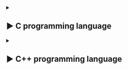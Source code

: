 <details>
  <summary><h2>▶ C programming language</h2></summary>
	
<details>
  <summary><h3>Quá trình biên dịch</h3></summary>
	
Quy trình dịch là quá trình chuyển đổi từ ngôn ngữ bậc cao (NNBC) (C/C++, Pascal, Java, C#…) sang ngôn ngữ đích (ngôn ngữ máy) để máy tính có thể hiểu và thực thi. Ngôn ngữ lập trình C là một ngôn ngữ dạng biên dịch. Chương trình được viết bằng C muốn chạy được trên máy tính phải trải qua một quá trình biên dịch để chuyển đổi từ dạng mã nguồn sang chương trình dạng mã thực thi.
	
### Quá trình biên dịch bao gồm 4 giai đoạn:
	
- **_Pre-processor (Giai đoạn tiền xử lý):_** Nhận mã nguồn và xóa bỏ các dòng comments, xử lý các chỉ thị tiền xử lý có bắt đầu bằng kí hiệu `#`. Như `#include` (thay thế mã chương trình của một tệp tiêu để vào mã nguồn cần dịch), `#define` (thay thế bằng giá trị cụ thể tại mỗi nơi sử dụng trong chương trình).
	-  Sau khi qua quá trình tiền xử lý thì file code lúc này sẽ có dạng `.i`.
	-  Dùng lệnh `gcc -E filename.c -o filename.i` hoặc `gcc -E filename.c` để xem code sau khi qua quá trình preprocessor.
- **_Compiler (Giai đoạn dịch NNBC sang ngôn ngữ Assembly):_** Kiểm tra các kiểu dữ liệu có lỗi hay không, phân tích cú pháp (syntax) của mã nguồn NNBC và tối ưu code.
	-  Quá trình này sẽ biên dịch từ code `.i` sang ngôn ngữ assembly `.s`.
	-  Dùng lệnh `gcc -S -o filename.s filename.c` để có thể xem code sau quá tình compiler.
- **_Assembler (Giai đoạn dịch ngôn ngữ Assembly sang ngôn ngữ máy):_** Biên dịch ngôn ngữ Assembly sang ngôn ngữ máy (0 và 1). Và tạo ra tệp tin Object `.o` or `.obj`.
	-  Dùng lệnh `gcc -c filename.c -o filename.o` để tạo ra file ".o" và dùng lệnh `objdump -d -Mintel filename.o` để xem code.
- **_Linker (Giải đoạn liên kết):_** Trong giai đoạn này mã máy của một chương trình `.o` dịch từ nhiều nguồn (file .c hoặc file thư viện .lib) được liên kết lại với nhau để tạo thành chương trình đích nhất. Mã máy của các hàm thư viện gọi trong chương trình cũng được đưa vào chương trình cuối trong giai đoạn này. Chính vì vậy mà các lỗi liên quan đến việc gọi hàm hay sử dụng biến tổng thể mà không tồn tại sẽ bị phát hiện. Kể cả lỗi viết chương trình chính không có hàm main() cũng được phát hiện trong liên kết.
	- File sau khi được gộp lại thì sẽ có đuôi mở rộng Executable `.exe`, còn trên Linux và MacOs thì có thể có đuối theo chỉ định hoặc không có đuôi mở rộng.

- Để chạy file code C trên `terminal` dùng lệnh `gcc -o filename filename.c` đẻ tạo ra tệp thực thi, sau đó dùng lệnh `./filename` để chạy tệp thực thi đó.

### Boot Mode
- Cấp nguồn:
	- Khi cấp nguồn cho vi điều khiển, nó sẽ bắt đầu quá trình khởi động.
	- Lúc này các thanh ghi và bộ nhớ của vi điều khiển sẽ có giá trị không xác định.
- Tạo Stack Pointer(SP):
	- Stack Pointer(SP) là một thanh ghi đặc biệt để quản lý ngăn xếp(stack).
	- Giá trị ban đầu của SP thường được thiết lập tại địa chỉ nhất định trong bộ nhớ.
	- Quá trình thiết lập SP có thể thực hiện thông qua việc gán giá trị một địa chỉ cố định vào thanh ghi SP.
- Tạo Program Counter(PC):
	- Là một thanh ghi đặt biệt dùng để lưu địa chỉ của lệnh hiện tại được thực thi.
	- Giá trị ban đầu của PC thường được thiết lập là địa chỉ bắt đầu của chương trình
	- Quá trình thiệt lập PC thực hiện thông qua việc gán giá trị địa chỉ bắt đầu của chương trình vào thanh ghi PC
- Khởi động chương trình: 
	- Sau khi SP và PC được khởi tạo thì chương trình chính bắt đầu khởi động
	- Vi điều khiển sẽ đọc từng câu lệnh và thực thi nó.
	- Nó sẽ thực hiện các lệnh tiếp theo bằng cách tăng giá trị của PC để trỏ đế địa chỉ lệnh tiếp theo
	- Bước nhảy của địa chỉ tùy thuộc vào vi điều khiển (Ví dụ: vđk 8bit thì mỗi lần nhảy thì PC sẽ trỏ tới địa chỉ lên 1byte, tương tự 16bit sẽ là 2 bytes)
	- Trong quá trình chạy, nếu gặp lệnh gọi hàm con thì VĐK sẽ tạo ra một ngăn xếp mới để lưu trữ các biến cục bộ và thông tin của hàm đó.
		- Lúc này, giá trị của SP sẽ lưu lại địa chỉ của câu lệnh hiện tại và giá trị của PC sẽ trỏ tới địa chỉ bắt đầu của hàm con đó và thực thi .
		- Sau khi chạy xong trả về kết quả. Thì ngăn xếp đó sẽ được giải phóng, PC sẽ được gán thành địa chỉ của SP trước đó và tiếp tục thực hiện chương trình.
- ***Ví dụ:*** Chương trình trên VĐK 32bits và địa chỉ của hàm ham() là 0x0000ff00.
	```C
	#include<stdio.h>
	void ham() {
    	int a = 5;
	}
	int main() {
    	int b = ham();
    	printf("%d", b);
	}
	```
	- Địa chỉ 0x00000000: Khởi động chương trình.
	- Địa chỉ 0x00000004: Khởi tạo SP với giá trị không xác định.
	- Địa chỉ 0x00000008: Khởi tạo PC với địa chỉ bắt đầu của hàm main(), và PC có giá trị là 0x00000008. SP không thay đổi.
    - Địa chỉ 0x0000000C: PC trỏ tới lệnh trong hàm main() và có địa chỉ là 0x0000000C. SP không thay đổi.
   	- Địa chỉ 0x00000010: PC trỏ tới lệnh gọi hàm ham(). PC có địa chỉ là 0x00000010, và SP được gán địa chỉ là 0x00000010 để sau khi chạy xong hàm ham(), PC có thể lấy địa chỉ của SP để chạy tiếp chương trình.
    - Địa chỉ 0x0000FF00: PC trỏ tới địa chỉ bắt đầu của hàm ham(), và PC có địa chỉ là 0x0000FF00. SP vẫn giữ nguyên giá trị là 0x00000010.
  	- Địa chỉ 0x0000FF04: PC tiếp tục nhảy thêm 4 byte đối với địa chỉ trước đó để thực hiện lệnh int a = 5, địa chỉ PC lúc này là 0x0000FF04. SP vẫn giữ nguyên giá trị là 0x00000010. Sau khi chạy xong hàm, PC sẽ quay trở lại địa chỉ của SP, tức là 0x00000010.
   	- Địa chỉ 0x00000014: PC trỏ tới lệnh printf("%d", b);. Lúc này, địa chỉ PC sẽ là 0x00000014, và SP vẫn giữ nguyên giá trị là 0x00000010.
	
</details>



<details>
  <summary><h3>Phân vùng bộ nhớ trên RAM, cấp phát bộ nhớ động</h3></summary>
	
### Phân vùng bộ nhớ trên RAM

| Stack |
|:-----:|
|   ↓   |
|   ↑   |	
|  Heap |
|  Bss(Uninitialized data)  |
|  Data(Initialized data)   |
|  Text |
- ***Text:*** Quyền truy cập chỉ có thể Read
	- Chứa khai báo các hằng số(.rodata)
	- Nó chưa lệnh thực thi nên tránh sửa đổi instruction
- ***Data:*** Quyền truy cập Read-Write
	- Chứa biến toàn cục hoặc biến static: Có giá trị khởi tạo khác 0
	- Được giải phóng khi kết thúc chương trình
- ***Bss:*** Quyền truy cập Read-Write
	- Chứa biến toàn cục hoặc các biến static: Có giá trị khởi tạo bằng 0 hoặc không khởi tạo
	- Được giải phóng khi kết thúc chương trình
- ***Stack:*** Quyền truy cập là Read-Write.
	- Được sử dụng cấp phát cho biến local, input parameter của hàm,...
	- Sẽ được giải phóng khi ra khỏi block code/hàm
- ***Heap:*** Quyền truy cập là Read-Write.
	- Được sử dụng để cấp phát bộ nhớ động như: Malloc, Calloc,...
	- Sẽ được giải phóng khi gọi hàm free,...
	### So sánh Stack và Heap?
	- Bộ nhớ: Bộ nhớ Heap và bộ nhớ Stack bản chất đều cùng là vùng nhớ được tạo ra và lưu trữ trong RAM khi chương trình được thực thi.
		- Stack được dùng để lưu trữ các biến cục bộ trong hàm, tham số truyền vào... Truy cập vào bộ nhớ này rất nhanh và được thực thi khi chương trình được biên dịch.
		- Heap được dùng để lưu trữ vùng nhớ cho những biến con trỏ được cấp phát động bởi các hàm malloc - calloc - realloc (trong C)
	- Kích thước vùng nhớ:
		- Stack: kích thước của bộ nhớ Stack là cố định, tùy thuộc vào từng hệ điều hành, ví dụ hệ điều hành Windows là 1 MB, hệ điều hành Linux là 8 MB (lưu ý là con số có thể khác tùy thuộc vào kiến trúc hệ điều hành của bạn).
		- Heap: kích thước của bộ nhớ Heap là không cố định, có thể tăng giảm do đó đáp ứng được nhu cầu lưu trữ dữ liệu của chương trình.
	- Đặc điểm vùng nhớ
		- Stack: vùng nhớ Stack được quản lý bởi hệ điều hành, dữ liệu được lưu trong Stack sẽ tự động hủy khi hàm thực hiện xong công việc của mình.
		- Heap: Vùng nhớ Heap được quản lý bởi lập trình viên (trong C hoặc C++), dữ liệu trong Heap sẽ không bị hủy khi hàm thực hiện xong, điều đó có nghĩa bạn phải tự tay hủy vùng nhớ bằng câu lệnh free (trong C), và delete hoặc delete [] (trong C++), nếu không sẽ xảy ra hiện tượng rò rỉ bộ nhớ. 
	### Lưu ý: 
	- Việc tự động dọn vùng nhớ còn tùy thuộc vào trình biên dịch trung gian.
	- Vấn đề lỗi xảy ra đối với vùng nhớ Stack: Bởi vì bộ nhớ Stack cố định nên nếu chương trình bạn sử dụng quá nhiều bộ nhớ vượt quá khả năng lưu trữ của Stack chắc chắn sẽ xảy ra tình trạng tràn bộ nhớ Stack (Stack overflow), các trường hợp xảy ra như bạn khởi tạo quá nhiều biến cục bộ, hàm đệ quy vô hạn,..
		- Ví dụ về tràn bộ nhớ stack với hàm đệ quy vô hạn:
		```C
		int foo(int x){
			printf("De quy khong gioi han\n");
			return foo(x);
		}
		```
	- Vấn đề lỗi xảy ra đối với vùng nhớ Heap: Nếu bạn liên tục cấp phát vùng nhớ mà không giải phóng thì sẽ bị lỗi tràn vùng nhớ Heap (Heap overflow). Nếu bạn khởi tạo một vùng nhớ quá lớn mà vùng nhớ Heap không thể lưu trữ một lần được sẽ bị lỗi khởi tạo vùng nhớ Heap thất bại.
		- Ví dụ trường hợp khởi tạo vùng nhớ Heap quá lớn:
		```C 
		int *A = (int *)malloc(18446744073709551615); 
		```
	### Các cách sử dụng malloc, calloc, realloc, free:
	- ***Malloc:*** Cấp phát bộ nhớ động chưa có giá trị khởi tạo cho mỗi phần tử, trả về con trỏ NULL khi cấp phát thành công
	```C 
	void* malloc(size_t size);
	```
	- ***Calloc:*** Cấp phát bộ nhớ động có giá trị khởi tạo ban đầu của mỗi phần tử đều là 0, trả về con trỏ NULL khi cấp phát thành công
	```C
	void* calloc(size_t num, size_t size);
	```
	- ***Realloc:*** Thay đổi kích thước bộ nhớ của bộ nhớ đã được cấp phát trước đó của Malloc và Calloc, trả về con trỏ NULL khi thay đổi thành công
	```C
	void* realloc(void* ptr, size_t size);
	```
	- ***Free:*** Giải phóng bộ nhớ đã được cấp phát bằng Malloc, Calloc, Realloc sau khi sử dụng xong, không có trả về
	```C
	void free(void* ptr);
	```
</details>



<details>
  <summary><h3>Các biến trong C</h3></summary>
	
- Biến số nguyên (Integer Variables): Lưu trữ giá trị số nguyên không có phần thập phân.
	`int age = 25;`
- Biến số thực (Floating-point Variables): Lưu trữ giá trị số thực có phần thập phân.
	`float pi = 3.14;`
- Biến dấu chấm động (Floating-point Variables): Lưu trữ giá trị số thực có độ chính xác cao hơn float.
    `double pi = 3.14159;`
- Biến dài (Long Variables): Lưu trữ giá trị số nguyên có phạm vi mở rộng so với int.
    `long population = 1000000;`
- Biến ngắn (Short Variables): Lưu trữ giá trị số nguyên có phạm vi nhỏ hơn so với int.
    `short temperature = -10;`
- Biến ký tự (Character Variables): Lưu trữ một ký tự.
	`char grade = 'A';`
- Biến chuỗi ký tự (String Variables): Lưu trữ một chuỗi các ký tự.
	`char name[] = "John";`
- Biến boolean (Boolean Variables): Lưu trữ giá trị đúng (1) hoặc sai (0).
	`int isTrue = 1;`
- Con trỏ (Pointer Variables): Lưu trữ địa chỉ của một biến hoặc vùng nhớ.
	`int* ptr = NULL;`
- Biến mảng (Array Variables): Lưu trữ nhiều giá trị trong một biến duy nhất.
	`int numbers[] = {1, 2, 3, 4, 5};`
- Biến kích thước (Size Variables): Lưu trữ giá trị kích thước của các đối tượng trong bộ nhớ.
    ```size_t length = 10;```
- Biến không đổi (Constant Variables): Lưu trữ giá trị không thay đổi trong suốt thời gian chương trình chạy.
    ```const int MAX_VALUE = 100;```
- Biến từ khóa (Keyword Variables): Lưu trữ giá trị trùng với các từ khóa được định nghĩa trong ngôn ngữ C.
    ```int int = 5;```
- Biến từ xa (Extern Variables):Khai báo một biến đã được định nghĩa trong một tệp tin khác.
    ```extern int globalVar;```
- Biến có phạm vi tĩnh (Static Scope Variables): Lưu trữ giá trị trong suốt vòng đời của biến và chỉ có thể truy cập trong phạm vi của một hàm hoặc tệp tin.
    ```static int count = 0;```
- Biến hệ thống (System Variables): Lưu trữ thông tin đối với chương trình chạy, như số lượng tham số dòng lệnh và danh sách tham số.
    ```int argc; char** argv;```
- Biến môi trường (Environment Variables): Lưu trữ thông tin môi trường hệ thống như đường dẫn, biến cấu hình, v.v.
    `char* path = getenv("PATH");`
- Biến vô kiểu (Void Variables): Lưu trữ một địa chỉ bất kỳ và có thể chuyển đổi thành bất kỳ kiểu con trỏ nào.
	`void* ptr;`
- Biến hằng số từ xa (Extern Constant Variables): Khai báo một hằng số đã được định nghĩa trong một tệp tin khác.
    `extern const int MAX_VALUE;`
- Biến gần (Auto Variables): Được sử dụng để chỉ ra rằng một biến cục bộ tự động sẽ được tạo ra.
 	`auto int x = 5;`
- Biến trình tự (Sequence Variables): Chỉ định rằng một biến thường được truy cập nhanh chóng và thường xuyên.
    `register int counter = 0;`
- Biến quyền (Qualifier Variables): Đánh dấu biến có thể thay đổi mà không cần thông báo và không nên tối ưu hóa.
   	`volatile int status;`
- Biến tĩnh (Static Variables): Lưu trữ giá trị trong suốt vòng đời của chương trình và giá trị được duy trì ngay cả khi hàm hoặc khối lệnh kết thúc.
	```static int count = 0;```
- Biến tĩnh cục bộ (Local Static Variables): Lưu trữ giá trị trong suốt vòng đời của biến, nhưng chỉ có thể truy cập trong phạm vi của một hàm.
    ```C
    void function() {
        static int count = 0;
        // ...
    }
    ```
- Biến toàn cục (Global Variables): Khai báo ngoài hàm. Lưu trữ giá trị có thể truy cập từ bất kỳ đâu trong chương trình.
	```int globalVar = 10;```
- Biến cục bộ (Local Variables): Khai báo trong hàm. Lưu trữ giá trị chỉ có thể truy cập trong phạm vi của một hàm hoặc khối lệnh.
	```C
	void function() {
    	int localVar = 5;
   		// ...
	} 
	```
- Biến tên (Label Variables): Đánh dấu một vị trí trong mã chương trình để nhảy đến khi sử dụng lệnh goto.
    ```C
    goto label;
    // ...
    label:
        // ...
    ```
- Biến tham chiếu (Reference Variables): Lưu trữ một tham chiếu đến một biến đã tồn tại, cho phép thay đổi giá trị của biến qua tham chiếu.
    ```C
    int x = 10;
    int& ref = x;
    ```
- Biến hàm (Function Variables): Lưu trữ địa chỉ của một hàm và cho phép gọi hàm thông qua con trỏ.
    ```C
    int (*func_ptr)(int, int);
    int sum(int a, int b) {
        return a + b;
    }
    func_ptr = sum;
    ```
- Biến cấu trúc (Structure Variables): Lưu trữ các thành phần có liên quan vào một biến.
    ```
    struct Person {
        char name[20];
        int age;
    };
    struct Person p1;
	```
- Biến cấu trúc mở rộng (Extended Structure Variables): Lưu trữ các thành phần có liên quan vào một biến và mở rộng chức năng của cấu trúc.
    ```C
    struct Person {
        char name[20];
        int age;
    } p1;
    ```
- Biến liên kết (Union Variables): Lưu trữ giá trị của một thành phần trong một thời điểm.
    ```
    union Data {
        int x;
        float y;
    };
    union Data data;
    ```
- Biến liệt kê (Enumeration Variables): Lưu trữ một trong các giá trị được xác định trước từ một tập hợp các giá trị có tên.
    ```
    enum Color {
        RED,
        GREEN,
        BLUE
    };
	enum Color c = BLUE;
- Biến kiểu định danh (Typedef Variables): Tạo ra một tên mới cho một kiểu dữ liệu đã tồn tại để sử dụng dễ dàng hơn.
    ```C
    typedef int Integer;
    Integer number = 42;
	```
- Biến kiểu dữ liệu do người dùng định nghĩa (User-defined Data Type Variables): Định nghĩa và sử dụng kiểu dữ liệu tùy chỉnh trong ngôn ngữ C.
	```C
	typedef struct {
    	char name[20];
    	int age;
	} Person;
	Person p1; 
	```
### Khác nhau của static cục bộ và static toàn cục:
- Biến static cục bộ: Khi 1 biến cục bộ được khai báo với từ khóa static. Biến sẽ chỉ được khởi tạo 1 lần duy nhất và tồn tại suốt thời gian chạy chương trình. Giá trị của nó không bị mất đi ngay cả khi kết thúc hàm. Tuy nhiên khác với biến toàn cục có thể gọi trong tất cả mọi nơi trong chương trình, thì biến cục bộ static chỉ có thể được gọi trong nội bộ hàm khởi tạo ra nó. Mỗi lần hàm được gọi, giá trị của biến chính bằng giá trị tại lần gần nhất hàm được gọi.
- Biến static toàn cục: Biến toàn cục static sẽ chỉ có thể được truy cập và sử dụng trong File khai báo nó, các File khác không có cách nào truy cập được. 
</details>



<details>
  <summary><h3>Macro, Inline, Function</h3></summary>

- **_Macro:_** Được xử lý bởi preprocessor
    - Thay thế đoạn code được khai báo macro vào bất cứ chỗ nào xuất hiện macro đó
    - VD: Preprocessor khi gặp bất kỳ lời gọi SUM(first+last) nào thì thay ngay bằng
    ```C
    #define SUM(a,b)     (a+b)
    ```
- **_Inline:_** Được xử lý bởi compiler
    - Được khai báo với từ khóa inline
    - Khi compiler thấy bất kỳ chỗ nào xuất hiện inline function, nó sẽ thay thế chỗ đó bởi định nghĩa của hàm đã được compile tương ứng. –> Phần được thay thế không phải code mà là đoạn code đã được compile
- **_Function:_** Khi thấy hàm được gọi, compiler sẽ phải lưu con trỏ chương trình PC hiện tại vào stack; chuyển PC tới hàm được gọi, thực hiện hàm đó xong và lấy kết quả trả về; sau đó quay lại vị trí ban đầu trong stack trước khi gọi hàm và tiếp tục thực hiện chương trình.
    - Như có thể thấy, các này khiến chương trình tốn thời gian hơn là chỉ cần thay thế đoạn code đã được compile (cách của inline function)
### So sánh Macro, Inline, Function:
- Macro đơn giản là chỉ thay thế đoạn code macro vào chỗ được gọi trước khi được biên dịch
- Inline thay thế đoạn mã code đã được biên dịch vào chỗ được gọi
- Hàm bình thường phải tạo một function call, lưu địa chỉ trước khi gọi hàm vào stack sau đó mới thực hiện hàm và sau cùng là quay trở về địa chỉ trên stack trước khi gọi hàm và thực hiện tiếp chương trình
- Macro khiến code trở nên dài hơn rất nhiều so với bình thường nhưng thời gian chạy nhanh.
- Hàm inline cũng khiến code dài hơn, tuy nhiên nó làm giảm thời gian chạy chương trình
- Hàm bình thường sẽ phải gọi function call nên tốn thời gian hơn inline function nhưng code ngắn gọn hơn.
</details>



<details>
  <summary><h3>BitWise Operarion (Thao tác bit)</h3></summary>

- AND (Biểu thức AND): Ký hiệu: `&`.
	| A | B | A & B |
  	|---|---|:---:|
  	|0|0|  0|
  	|0|1|  0|
  	|1|0|  0|
  	|1|1|  1|
    ```c
    unsigned int a = 5;  // 0101
	unsigned int b = 3;  // 0011
	unsigned int result = a & b;  // 0001
	```
- OR (Biểu thức OR): Ký hiệu: `|`.
	| A | B | A \| B |
  	|---|---|:---:|
  	|0|0|  0|
  	|0|1|  1|
  	|1|0|  1|
  	|1|1|  1|
    ```c
    unsigned int a = 5;  // 0101
	unsigned int b = 3;  // 0011
	unsigned int result = a | b;  // 0111
    ```
- XOR (Biểu thức XOR): Ký hiệu: `^`.
	| A | B | A ^ B |
  	|---|---|:---:|
  	|0|0|  0|
  	|0|1|  1|
  	|1|0|  1|
  	|1|1|  0|
    ```c
    unsigned int a = 5;  // 0101
	unsigned int b = 3;  // 0011
	unsigned int result = a ^ b;  // 0110
    ```
- NOT (Biểu thức NOT): Ký hiệu: `~`, thực hiện phép NOT bit, đảo ngược tất cả các bit của số.
	| A | ~ A |
  	|--|:---:|
  	|0|  1|
  	|1|  0|
    ```c
    unsigned int a = 5;  // 0101
	unsigned int result = ~a;  // 1010 (đảo ngược các bit)
    ```
- Left Shift (Dịch trái): Ký hiệu: `<<`.
    ```c
    unsigned int a = 5;  // 0101
	unsigned int result = a << 2;  // 010100 (dịch trái 2 vị trí)
    ```
- Right Shift (Dịch phải): Ký hiệu: `>>`.
    ```c
    unsigned int a = 5;  // 0101
	unsigned int result = a >> 2;  // 0001 (dịch phải 2 vị trí)
    ```
- Left Shift và Assign (Dịch trái và gán): Ký hiệu: `<<=`, dịch trái các bit của số `a` đi `b` vị trí và gán lại giá trị cho `a`.
    ```a <<= b;```
- Right Shift và Assign (Dịch phải và gán): Ký hiệu: `>>=`, dịch phải các bit của số `a` đi `b` vị trí và gán lại giá trị cho `a`.
    ```a >>= b;```
- Bitwise AND và Assign (AND bit và gán): Ký hiệu: `&=`, thực hiện phép AND bit trên từng cặp bit của hai số và gán lại giá trị cho `a`.
    ```a &= b;```
- Bitwise OR và Assign (OR bit và gán): Ký hiệu: `|=`, thực hiện phép OR bit trên từng cặp bit của hai số và gán lại giá trị cho `a`.
    ```a |= b;```
- Bitwise XOR và Assign (XOR bit và gán): Ký hiệu: `^=`, thực hiện phép XOR bit trên từng cặp bit của hai số và gán lại giá trị cho `a`.
	```a ^= b;```
</details>



<details>
  <summary><h3>Struct và Union</h3></summary>

- Về mặt ý nghĩa, struct và union cơ bản giống nhau. Tuy nhiên, về mặt lưu trữ trong bộ nhớ, chúng có sự khác biệt rõ rệt như sau:
	- struct: Dữ liệu của các thành viên của struct được lưu trữ ở những vùng nhớ khác nhau. Do đó kích thước của 1 struct tối thiểu bằng kích thước các thành viên cộng lại tại vì còn phụ thuộc vào bộ nhớ đệm (struct padding).
	- Union : Dữ liệu các thành viên sẽ dùng chung 1 vùng nhớ. Kích thước của union được tính là kích thước lớn nhất của kiểu dữ liệu trong union. Việc thay đổi nội dung của 1 thành viên sẽ dẫn đến thay đổi nội dung của các thành viên khác.
</details>




<details>
  <summary><h3>Pointer</h3></summary>
	
- Bộ nhớ RAM chứa rất nhiều ô nhớ, `mỗi ô nhớ có kích thước 1 byte`. Mỗi ô nhớ có địa chỉ duy nhất và địa chỉ này được đánh số từ 0 trở đi. Nếu `CPU 32bit` thì có `2^32 địa chỉ` có thể đánh cho các ô nhớ trong RAM.
	| Ô nhớ | 0 | 1 | ... | 2^32-2 | 2^32-1 |
  	|:-------:|:--------:|:--------:|---|:----------:|:--------:|
  	| Địa chỉ |0x00000000|0x00000001|...|0x0=fffffffe|0xffffffff|
	| Giá trị |          |     5    |...|     's'    |          |
	|   Biến  |          |     x    |...|    char    |          |
- Khi khai báo biến, trình biên dịch dành riêng một vùng nhớ với địa chỉ duy nhất để lưu biến. Trình biên dịch có nhiệm vụ liên kết địa chỉ ô nhớ đó với tên biến. Khi gọi tên biến, nó sẽ truy xuất tự động đến ô nhớ đã liên kết với tên biến để lấy dữ liệu. Các bạn phải luôn phân biệt giữa `địa chỉ bộ nhớ` và `dữ liệu được lưu trong đó`.
- Địa chỉ của biến bản chất cũng là một con số thường được biểu diễn ở `hệ cơ số 16`. Ta có thể sử dụng con trỏ (pointer) để lưu địa chỉ của các biến.
- ***Con trỏ(pointer):***
	- Trong ngôn ngữ C/C++, con trỏ (pointer) là những biến lưu trữ địa chỉ bộ nhớ của những biến khác.
	- Kích thước của các biến con trỏ có khác nhau không? Con trỏ chỉ lưu địa chỉ nên kích thước của mọi con trỏ là như nhau. Kích thước này phụ thuộc vào môi trường hệ thống máy tính:
		- `Môi trường Windows 32 bit: 4 bytes`
        - `Môi trường Windows 64 bit: 8 bytes`
### Các loại con trỏ:
- ***Con trỏ NULL:*** Con trỏ NULL là con trỏ lưu địa chỉ 0x00000000. Tức địa chỉ bộ nhớ 0, có ý nghĩa đặc biệt, cho biết con trỏ không trỏ vào đâu cả.
	```c
	int *p2; //con trỏ chưa khởi tạo, vẫn trỏ đến một vùng nhớ nào đó không xác định
	int *p3 = NULL; //con trỏ null không trỏ đến vùng nhớ nào
	int *p4 = null; // Lỗi "null" phải viết in hoa
	```
- ***Con trỏ đến con trỏ(pointer to pointer):*** Con trỏ này dùng để lưu địa chỉ của con trỏ khác.
	```c
	int x = 10;
    int *p1 = &x;     // Con trỏ p1 trỏ đến biến x và giá trị của p1 chỉnh là địa chỉ của biến x
    int **p2 = &p1;	 // Con trỏ p2 trỏ đến con trỏ p1 và lưu địa chỉ của con trỏ p1 vào p2  

    printf("Giá trị của x: %d\n", *p1); //Giá trị của x: 10
    printf("Địa chỉ của x: %p\n", p1); //Địa chỉ của x: 0x7ffee2a697a8 
    printf("Giá trị của x: %d\n", **p2); //Giá trị của x: 10
    printf("Địa chỉ của p1: %p\n", p2); //Địa chỉ của p1: 0x7ffee2a697a0
	```
- ***Con trỏ hằng (Constant Pointers):*** Không thể thay đổi giá trị mà nó trỏ tới, nhưng có thể thay đổi địa chỉ mà nó trỏ tới.
	```c
	int num = 10; 
	const int *ptr = &num; //thay đổi được địa chỉ của num nhưng không thay đổi được giá trị '10' của num
	```
- ***Con trỏ void (Void Pointers):*** Con trỏ void có thể trỏ tới bất kỳ kiểu dữ liệu nào, nhưng khi xuất ra giá trị thì phải ép kiểu.
	```c
	int num = 10;
	float f = 3.14;
	void *ptr;
	ptr = &num;
	printf("num = %d\n",(int*)ptr);
	ptr = &f;
	printf("f = %f\n",(float*)ptr);
	```
- ***Con trỏ hàm (Function Pointers):*** Dùng để lưu trữ và gọi các hàm thông qua con trỏ.
	```c
	int add(int a, int b) {
		return a + b;
	}
	int subtract(int a, int b) {
		return a - b;
	}

	int main() {
	
		int (*operation)(int, int) = add;
		int result = operation(5, 3);
		printf("Result: %d\n", result);

		operation = subtract;
		result = operation(5, 3);
		printf("Result: %d\n", result);

		return 0;
	}

	```
- ***Con trỏ vào hàm (Pointers to Functions):*** Lưu trữ địa chỉ của một hàm cụ thể để gọi hàm thông qua con trỏ.
	```c
	int add(int a, int b) {
		return a + b;
	}
	int subtract(int a, int b) {
		return a - b;
	}

	void performOperation(int a, int b, int (*operation)(int, int)) {
		int result = operation(a, b);
		printf("Result: %d\n", result);
	}

	int main() {
		int a = 5, b = 3;

		performOperation(a, b, add);
		performOperation(a, b, subtract);

		return 0;
	}

	```
- ***Con trỏ hàm parameter (Function Pointer Parameters):*** Truyền một hàm như một tham số cho một hàm khác.
	```c
	void greet() {
		printf("Hello, World!\n");
	}

	void performAction(void (*action)()) {
		action();
	}

	int main() {
		performAction(greet);

		return 0;
	}

	```
### Lưu ý khi sử dụng con trỏ
- Khi khởi tạo con trỏ NULL: Chữ NULL phải viết hoa, viết thường null sẽ bị lỗi.
- Không nên sử dụng con trỏ khi chưa được khởi tạo: Kết quả tính toán có thể sẽ phát sinh những lỗi không lường trước được nếu chưa khởi tạo con trỏ.
- Sử dụng biến con trỏ sai cách.

</details>
</details>











<details>
  <summary><h2>▶ C++ programming language</h2></summary>

<details>
  <summary><h3>Class</h3></summary>
	
### Class là gì?
- Class là một cấu trúc dữ liệu tự định nghĩa, nó cho phép lập trình viên tạo ra các đối tượng (objects) mới có cùng bản chất. 
- Class định nghĩa các thuộc tính **data members** còn gọi là `property` và phương thức **member functions** còn gọi là `method` mà các đối tượng của nó có thể sử dụng.
- Trong C++, từ khóa `class` sẽ chỉ điểm bắt đầu của một class sẽ được cài đặt. Class trong C++ giúp tổ chức mã nguồn một cách có cấu trúc và tái sử dụng, đồng thời cho phép ẩn thông tin và triển khai tính kế thừa, đa hình và đóng gói.

### Khai báo class và sử dụng class.
```C++
class Person {
	public:
	string firstName; // property
	string lastName; // property
	int age; // property
	void fullname() { // method
	cout << firstName << ' ' << lastName; //trong tiêu chuẩn AutoSar thì không nên code ở đây
	}
};
```
- ***Lưu ý:*** Theo tiêu chuẩn của AutoSar thì trong class chỉ là định nghĩa các member, chứ không nên code trong phần body của class. Mà ta nên code riêng ra ngoài.
	```C++
	class Person {
		public:
		string firstName; // property
		string lastName; // property
		int age; // property
		void fullname(); // method
	};
	void Person::fullname(){
		cout << firstName << ' ' << lastName;
	}
	int main(){
		Person sv; //sv được gọi là object, object sv thuộc class Person 
		//object chỉ có thể truy cập những member nào nằm trong public
		sv.firstName = "An";
		sv.lastName = "Duong"; 
		sv.age = 23;
		sv.fullname();
		return 0;
	}
	```
### Phạm vi truy cập (Access modifiers):
- **Access modifier** là phạm vi truy cập của các thuộc tính và phương thức sẽ được khai báo bên dưới nó. Có 3 phạm vi truy cập trong C++ là `public`, `private` và `protecte`d.
	- ***Public:*** Các member được khai báo trong Public thì các Object có thể truy cập trực tiếp tới được. Và các User có thể sử dụng và thay đổi các giá trị trong các member này
	- ***Private:*** Được sử dụng khi bạn muốn chặn User truy cập vào những member khai báo trong phạm vi này, giới hạn truy cập và sửa đổi giá trị của chúng. Sử dụng các member trong Public để truy cập đến các member trong Private.
	- ***Protected:*** Tương tự như Private, nhưng Private thì các class con không thể kết thừa được các member trong Private của class chính, còn Protected thì lại cho phép các class con có thể kế thừa được các member trong protected của class chính.
 - 
### Constructor
- Constructor hay hàm dựng là một hàm đặc biệt.
- Constructor là một hàm sẽ có tên trùng với tên của class.
- Sẽ được gọi chạy đầu tiên ngay khi chúng ta khởi tạo một object.
```c++
class SinhVien{
	public: 
		SinhVien(int tuoi, int lop); //có tên trùng với tên của class gọi là contructor
		void hienThi(); //method	
	private: 
		int tuoi; //property
		int lop; //property
};
void SinhVien::hienThi(){
	cout<<"Tuoi: "<<tuoi<<endl;  
	cout<<"Lop "<<lop<<endl;
}
SinhVien::SinhVien(int tuoi,int lop){
	SinhVien::tuoi = tuoi; //class SinhVien có thể truy cập đến tất cả nhưng member nằm trong nó
	SinhVien::lop = lop;
}
int main(){
	// khi có contructor thì nó luôn luôn chạy đầu tiên khi object được khởi tạo.
	// contructor có thể có tham số đầu vào hoặc không có
	SinhVien sv(17,6); //có thể gán giá trị trực tiếp vào khai báo ở public
	sv.hienThi();
	return 0;
}
```

### Biến static trong class
- Khi định nghĩa static trong class thì phải khởi tạo lần đầu ở ngoài.
- Khi khởi tạo thì địa chỉ của nó tồn tại trong suốt chương trình nên member static này của các object sẽ đều có cùng 1 địa chỉ.
```c++
class SinhVien{
	public:
		string ten;
		static int tuoi; //khi khai báo static trong class thì phải hởi tạo lần đầu ở ngoài
};

int SinhVien::tuoi; //ta có thể gán giá trị cho nó, khi khởi tạo thì địa chỉ của nó tồn tại trong suốt chương trình nên member static này của các object sẽ có cùng 1 địa chỉ.

int main(){
	
	SinhVien sv1,sv2;
	//về địa chỉ của hai object thì giống với struct. sv1 và sv2 sẽ được cấp vùng nhớ khác  với kích thước là tổng kích thước của các member và bộ nhớ đệm, địa chỉ của nó sẽ là địa chỉ của member đầu tiên, và các member sẽ mang đỉa chỉ khác nhau như trong struct.
	return 0;
}
```

### Các đặc tính của OOP
- Có 4 đặc tính: Tính đa hình, tính kế thừa, tính trừu tượng, tính đóng gói.
	- ***Inheritance (Tính kế thừa ):*** Một **class** có thể kế thừa các thuộc tính của một **class** khác đã tồn tại trước đó. Trong C++, khi một **class** con được tạo ra bởi việc kế thừa thuộc tính của **class** cha thì ta gọi class con đó là **subclass** và class cha là **superclass**. Chỉ có **Public** và **Protected** mới được kế thừa còn **Private** thì không được kế thừa, muốn kế thừa được các **member** trong **Private** buộc phải đổi lại **Protected**.
		```c++
  		class DoiTuong{
			public:
				void setThongTin(string ten, int tuoi);
				void hienThi();
			protected:
				int TUOI; //property
				string TEN;
		};
		
		void DoiTuong::hienThi(){
			cout<<"Day la class DoiTuong"<<endl;
			cout<<"Ten: "<<TEN<<endl;  
			cout<<"Tuoi "<<TUOI<<endl;
		}
		
		void DoiTuong::setThongTin(string ten,int tuoi){
			TEN = ten;
			TUOI = tuoi;
		}
  		class SinhVien : public DoiTuong{
			public:
				void setThongTin(string ten, int tuoi, int mssv);
				void hienThi(); //method	
			private:
				int MSSV;
		};
		
		void SinhVien::setThongTin(string ten, int tuoi, int mssv){
			TEN = ten;
			TUOI = tuoi;
			MSSV = mssv;
		}
		
		void SinhVien::hienThi(){
			cout<<"Day la class DoiTuong"<<endl;
			cout<<"Ten: "<<TEN<<endl;  
			cout<<"Tuoi "<<TUOI<<endl;
			cout<<"Mssv "<<MSSV<<endl;
		}
		
		int main(){
			SinhVien dt;
			dt.setThongTin("Hoang", 17);
			dt.hienThi();
			
			SinhVien sv;
			sv.setThongTin("Toan", 15,100);
			sv.hienThi();
			
			return 0;
		}
  		```
	- ***Abstraction (Tính trừu tượng):*** Là một khả năng mà chương trình có thể bỏ qua sự phức tạp bằng cách tập trung vào cốt lõi của thông tin cần xử lý. Điều đó có nghĩa, bạn có thể xử lý một đối tượng bằng cách gọi tên một phương thức và thu về kết quả xử lý, mà không cần biết làm cách nào đối tượng đó được các thao tác trong class. (Là chỉ những thứ cần thiết mà người dùng cần sử dụng thì được nằm ở public còn tính toán phức tạp mà người dùng không quan tâm đến thì nằm ở private)
		- Ví dụ: Người dùng nhập a,b,c và muốn biết phương trình có nghiệm hay vô nghiệm. thì những phần method nhập và xuất thì nằm ở public, còn method tính toán kiểm tra thì nằm ở private,những phần nằm ở private người dùng không được quyền can thiệp vào.
  	- ***Polymorphism (Tính đa hình):*** Là một khả năng mà một phương thức trong class có thể đưa ra các kết quả hoàn toàn khác nhau, tùy thuộc vào dữ liệu được xử lý.
  	  	- Ví dụ:
  	  	```c++
  	  	class th{
			public:
				void tong(int a, int b);
				void tong(int a, double b);
				void tong(int a, int b, int c);
		};
  		```
		Ta có thể khai báo tên hàm các method giống nhau nhưng phải khác đầu vào, bởi vì khi tên trùng nhau thì nó dựa vào inputparameter để xác định đó hàm nào
		Những hàm có form giống nhau chỉ khác kiểu dữ liệu
		```C++
		int tong(int a, int b);
		double tong(double a, double b);
		thay vì ta code hai hàm riêng để xử lý, thì ta có thể code dùng template chung lại để gọn code hơn,
		template<typename var>
		int tong(var a, var b){
			return (var)(a+b);
		}
  		```
		Nếu a và b khác kiểu dữ liệu thì tên var của hai thằng phải khác nhau. Ví dụ var a, var1 b. Lúc này var đại diện cho kiểu dữ liệu a và var1 đại diện cho kiểu dữ liệu b.
	- ***Encapsulation (Tính đóng gói):*** Có ý nghĩa không cho phép người sử dụng các đối tượng thay đổi trạng thái nội tại của một đối tượng, mà chỉ có phương thức nội tại của đối tượng có thể thay đổi chính nó. Điều đó có nghĩa, dữ liệu và thông tin sẽ được đóng gói lại, giúp các tác động bên ngoài một đối tượng không thể làm thay đổi đối tượng đó, nên sẽ đảm bảo tính toàn vẹn của đối tượng, cũng như giúp giấu đi các dữ liệu thông tin cần được che giấu.
   		- Ví dụ: những biến nhập vào như a,b,c và biến xuất ra kết quả x1,x2 thì không được khai báo ở public, phải nằm ở trong private, và những biến đó được nhập và xuất thông qua các method, để tránh người dùng sửa đổi code làm lỗi chương trình. ví dụ để các biến đó ở public, người dùng nhập a,b,c ở method nhập, sau đó người dùng còn có thể chỉnh sửa a,b,c,delta... lúc này chương trình dễ bị trả kết quả sai.

</details>
<details>
  <summary><h3>Namespace</h3></summary>
- khi tạo namespace nếu muốn dùng chung tên biến của các member thì khi khai báo tên của namespace thì phải khai báo tên khác nhau
- Nếu dùng chung tên của namespace thì tên của các meber phải khác nhau (dù có chung file hay khác file), Do khai báo cùng tên thì dùng chung bộ nhớ nên nếu tên các member cũng giống thì những member giống nhau sẽ cùng chung 1 địa.
ví dụ:
namespace A{
	int a;
};
namespace B{
	int a;
}
	
 
</details>

</details>
